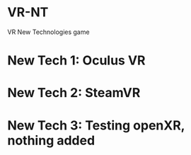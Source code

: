 # VR-NT
VR New Technologies game

# New Tech 1: Oculus VR
# New Tech 2: SteamVR
# New Tech 3: Testing openXR, nothing added
